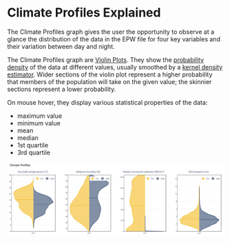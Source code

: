 # Climate Profiles Explained

The Climate Profiles graph gives the user the opportunity to observe at a glance the distribution of the data in the EPW file for four key variables and their variation between day and night.

The Climate Profiles graph are [Violin Plots](https://en.wikipedia.org/wiki/Violin\_plot). They show the [probability density](https://en.wikipedia.org/wiki/Probability\_density\_function) of the data at different values, usually smoothed by a [kernel density estimator](https://en.wikipedia.org/wiki/Kernel\_density\_estimator). Wider sections of the violin plot represent a higher probability that members of the population will take on the given value; the skinnier sections represent a lower probability.&#x20;

On mouse hover, they display various statistical properties of the data:

* maximum value
* minimum value
* mean
* median
* 1st quartile
* 3rd quartile

![Climate Profiles for Jerusalem Center, ISRAEL](<../../../.gitbook/assets/image (2).png>)
